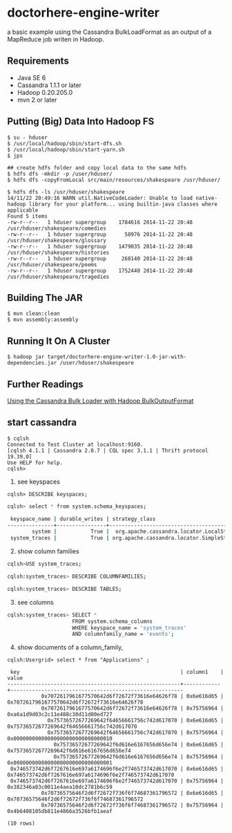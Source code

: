 doctorhere-engine-writer
==============

a basic example using the Cassandra BulkLoadFormat as an
output of a MapReduce job writen in Hadoop.


Requirements
------------

* Java SE 6
* Cassandra 1.1.1 or later
* Hadoop 0.20.205.0
* mvn 2 or later

Putting (Big) Data Into Hadoop  FS
--------------------------------------
    $ su - hduser
    $ /usr/local/hadoop/sbin/start-dfs.sh
    $ /usr/local/hadoop/sbin/start-yarn.sh
    $ jps

    ## create hdfs folder and copy local data to the same hdfs
    $ hdfs dfs -mkdir -p /user/hduser/
    $ hdfs dfs -copyFromLocal src/main/resources/shakespeare /usr/hduser/

    $ hdfs dfs -ls /usr/hduser/shakespeare
    14/11/22 20:49:16 WARN util.NativeCodeLoader: Unable to load native-hadoop library for your platform... using builtin-java classes where applicable
    Found 5 items
    -rw-r--r--   1 hduser supergroup    1784616 2014-11-22 20:48 /usr/hduser/shakespeare/comedies
    -rw-r--r--   1 hduser supergroup      58976 2014-11-22 20:48 /usr/hduser/shakespeare/glossary
    -rw-r--r--   1 hduser supergroup    1479035 2014-11-22 20:48 /usr/hduser/shakespeare/histories
    -rw-r--r--   1 hduser supergroup     268140 2014-11-22 20:48 /usr/hduser/shakespeare/poems
    -rw-r--r--   1 hduser supergroup    1752440 2014-11-22 20:48 /usr/hduser/shakespeare/tragedies

Building The JAR
----------------

    $ mvn clean:clean
    $ mvn assembly:assembly

Running It On A Cluster
-----------------------

    $ hadoop jar target/doctorhere-engine-writer-1.0-jar-with-dependencies.jar /user/hduser/shakespeare

Further Readings
----------------

[Using the Cassandra Bulk Loader with Hadoop BulkOutputFormat](http://henning.kropponline.de/2012/11/15/using-cassandra-hadoopbulkoutputformat/)

start cassandra
-------------------

```
$ cqlsh
Connected to Test Cluster at localhost:9160.
[cqlsh 4.1.1 | Cassandra 2.0.7 | CQL spec 3.1.1 | Thrift protocol 19.39.0]
Use HELP for help.
cqlsh> 

```

1. see keyspaces

```
cqlsh> DESCRIBE keyspaces;
```

```bash
cqlsh> select * from system.schema_keyspaces;

 keyspace_name | durable_writes | strategy_class                              | strategy_options
---------------+----------------+---------------------------------------------+----------------------------
        system |           True |  org.apache.cassandra.locator.LocalStrategy |                         {}
 system_traces |           True | org.apache.cassandra.locator.SimpleStrategy | {"replication_factor":"2"}

```

2. show column families

```bash
cqlsh>USE system_traces;

cqlsh:system_traces> DESCRIBE COLUMNFAMILIES;

cqlsh:system_traces> DESCRIBE TABLES;

```

3. see columns

```bash
cqlsh:system_traces> SELECT * 
                     FROM system.schema_columns 
                     WHERE keyspace_name = 'system_traces' 
                     AND columnfamily_name = 'events';
```

4. show documents of a column_family, 

```
cqlsh:Usergrid> select * from "Applications" ;

 key                                                    | column1    | value
--------------------------------------------------------+------------+--------------------------------------------------------
           0x7072617961677570642d6f72672f73616e64626f78 | 0x6e616d65 |           0x7072617961677570642d6f72672f73616e64626f78
           0x7072617961677570642d6f72672f73616e64626f78 | 0x75756964 |                     0xa6a1d9d03c2c11e488c30d11d00ed727
             0x75736572677269642f64656661756c742d617070 | 0x6e616d65 |             0x75736572677269642f64656661756c742d617070
             0x75736572677269642f64656661756c742d617070 | 0x75756964 |                     0x00000000000000000000000000000010
               0x75736572677269642f6d616e6167656d656e74 | 0x6e616d65 |               0x75736572677269642f6d616e6167656d656e74
               0x75736572677269642f6d616e6167656d656e74 | 0x75756964 |                     0x00000000000000000000000000000001
 0x746573742d6f7267616e697a6174696f6e2f746573742d617070 | 0x6e616d65 | 0x746573742d6f7267616e697a6174696f6e2f746573742d617070
 0x746573742d6f7267616e697a6174696f6e2f746573742d617070 | 0x75756964 |                     0x382346a03c0011e4aea10dc2781b6c59
           0x70736575646f2d6f72672f736f6f74687361796572 | 0x6e616d65 |           0x70736575646f2d6f72672f736f6f74687361796572
           0x70736575646f2d6f72672f736f6f74687361796572 | 0x75756964 |                     0x4b6408105db811e4866a3526bfb1aeaf

(10 rows)

```

